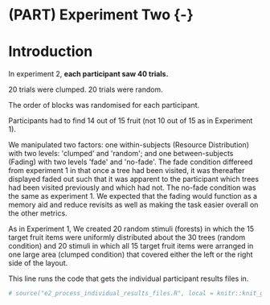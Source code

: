 # (PART) Experiment Two {-}

# Introduction

In experiment 2, **each participant saw 40 trials.**

20 trials were clumped. 20 trials were random.

The order of blocks was randomised for each participant.

Participants had to find 14 out of 15 fruit (not 10 out of 15 as in Experiment 1).

We manipulated two factors: one within-subjects (Resource Distribution) with two levels: 'clumped' and 'random'; and one between-subjects (Fading) with two levels 'fade' and 'no-fade'. The fade condition differeed from experiment 1 in that once a tree had been visited, it was thereafter displayed faded out such that it was apparent to the participant which trees had been visited previously and which had not. The no-fade condition was the same as experiment 1. We expected that the fading would function as a memory aid and reduce revisits as well as making the task easier overall on the other metrics.

As in Experiment 1, We created 20 random stimuli (forests) in which the 15 target fruit items were uniformly distributed about the 30 trees (random condition) and 20 stimuli in which all 15 target fruit items were arranged in one large area (clumped condition) that covered either the left or the right side of the layout.



This line runs the code that gets the individual participant results files in.


```r
# source("e2_process_individual_results_files.R", local = knitr::knit_global())
```

